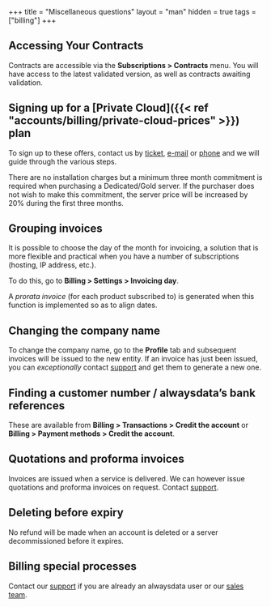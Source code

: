 +++
title = "Miscellaneous questions"
layout = "man"
hidden = true
tags = ["billing"]
+++

## Accessing Your Contracts

Contracts are accessible via the **Subscriptions > Contracts** menu. You will have access to the latest validated version, as well as contracts awaiting validation.

## Signing up for a [Private Cloud]({{< ref "accounts/billing/private-cloud-prices" >}}) plan

To sign up to these offers, contact us by [ticket](https://admin.alwaysdata.com/support/add/), [e-mail](https://www.alwaysdata.com/en/) or [phone](tel:+33184162340) and we will guide through the various steps.

There are no installation charges but a minimum three month commitment is required when purchasing a Dedicated/Gold server. If the purchaser does not wish to make this commitment, the server price will be increased by 20% during the first three months.

## Grouping invoices

It is possible to choose the day of the month for invoicing, a solution that is more flexible and practical when you have a number of subscriptions (hosting, IP address, etc.).

To do this, go to **Billing > Settings > Invoicing day**.

A *prorata invoice* (for each product subscribed to) is generated when this function is implemented so as to align dates.

## Changing the company name

To change the company name, go to the **Profile** tab and subsequent invoices will be issued to the new entity. If an invoice has just been issued, you can *exceptionally* contact [support](https://admin.alwaysdata.com/support/add) and get them to generate a new one.

## Finding a customer number / alwaysdata’s bank references

These are available from **Billing > Transactions > Credit the account** or **Billing > Payment methods > Credit the account**.

## Quotations and proforma invoices

Invoices are issued when a service is delivered. We can however issue quotations and proforma invoices on request. Contact [support](https://admin.alwaysdata.com/support/add).

## Deleting before expiry

No refund will be made when an account is deleted or a server decommissioned before it expires.

## Billing special processes

Contact our [support](https://admin.alwaysdata.com/support/add) if you are already an alwaysdata user or our [sales team](https://www.alwaysdata.com/en/).
